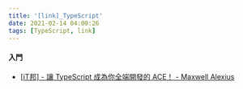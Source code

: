 ```yaml
---
title: '[link]_TypeScript'
date: 2021-02-14 04:00:26
tags: [TypeScript, link]
---
```


#### 入門
  - [[iT邦] - 讓 TypeScript 成為你全端開發的 ACE！ - Maxwell Alexius](https://ithelp.ithome.com.tw/users/20120614/ironman/2685)